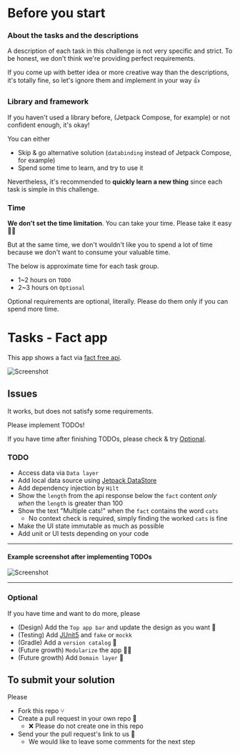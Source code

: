 # Before you start
### About the tasks and the descriptions
A description of each task in this challenge is not very specific and strict. To be honest, we don't think we're providing perfect requirements.

If you come up with better idea or more creative way than the descriptions, it's totally fine, so let's ignore them and implement in your way 👍

### Library and framework
If you haven't used a library before, (Jetpack Compose, for example) or not confident enough, it's okay!

You can either
- Skip & go alternative solution (`databinding` instead of Jetpack Compose, for example)
- Spend some time to learn, and try to use it

Nevertheless, it's recommended to **quickly learn a new thing** since each task is simple in this challenge.

### Time
**We don't set the time limitation**. You can take your time. Please take it easy ✌🏻

But at the same time, we don't wouldn't like you to spend a lot of time because we don't want to consume your valuable time.

The below is approximate time for each task group.
- 1~2 hours on `TODO`
- 2~3 hours on `Optional`

Optional requirements are optional, literally.  Please do them only if you can spend more time.

# Tasks - Fact app
This app shows a fact via [fact free api](https://catfact.ninja/fact).

![Screenshot](./fact_app.png)

## Issues
It works, but does not satisfy some requirements.

Please implement TODOs!

If you have time after finishing TODOs, please check & try [Optional](#optional).

### TODO
- Access data via `Data layer`
- Add local data source using [Jetpack DataStore](https://developer.android.com/topic/libraries/architecture/datastore)
- Add dependency injection by `Hilt`
- Show the `length` from the api response below the `fact` content *only when*
  the `length` is greater than 100
- Show the text "Multiple cats!" when the `fact` contains the word `cats`
  - No context check is required, simply finding the worked `cats` is fine
- Make the UI state immutable as much as possible
- Add unit or UI tests depending on your code

---
#### Example screenshot after implementing TODOs
![Screenshot](./fact_app_finish.jpg)

---

### Optional
If you have time and want to do more, please
- (Design) Add the `Top app bar` and update the design as you want 🏰
- (Testing) Add [JUnit5](https://github.com/mannodermaus/android-junit5) and `fake` or `mockk`
- (Gradle) Add a `version catalog` 📗
- (Future growth) `Modularize` the app ✌🏻
- (Future growth) Add `Domain layer` 🚴‍️

## To submit your solution
Please
- Fork this repo ⑂
- Create a pull request in your own repo 📝
  - ❌ Please do not create one in this repo
- Send your the pull request's link to us 🙏
  - We would like to leave some comments for the next step
